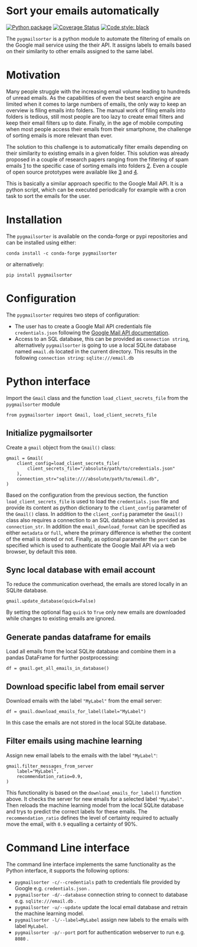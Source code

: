 # Sort your emails automatically 
[![Python package](https://github.com/mailsort/pygmailsorter/actions/workflows/unittest.yml/badge.svg?branch=main)](https://github.com/mailsort/pygmailsorter/actions/workflows/unittest.yml)
[![Coverage Status](https://coveralls.io/repos/github/mailsort/pygmailsorter/badge.svg?branch=main)](https://coveralls.io/github/mailsort/pygmailsorter?branch=main)
[![Code style: black](https://img.shields.io/badge/code%20style-black-000000.svg)](https://github.com/psf/black)

The `pygmailsorter` is a python module to automate the filtering of emails on the Google mail service using the their API. It assigns 
labels to emails based on their similarity to other emails assigned to the same label.

# Motivation 
Many people struggle with the increasing email volume leading to hundreds of unread emails. As the capabilities of even the best search engine are limited when it comes to large numbers of emails, the only way to keep an overview is filing emails into folders. The manual work of filing emails into folders is tedious, still most people are too lazy to create email filters and keep their email filters up to date. Finally, in the age of mobile computing when most people access their emails from their smartphone, the challenge of sorting emails is more relevant than ever. 

The solution to this challenge is to automatically filter emails depending on their similarity to existing emails in a given folder. This solution was already proposed in a couple of research papers ranging from the filtering of spam emails [1] to the specific case of sorting emails into folders [2]. Even a couple of open source prototypes were available like [3] and [4]. 

This is basically a similar approach specific to the Google Mail API. It is a python script, which can be executed periodically for example with a cron task to sort the emails for the user. 

[1]: https://doi.org/10.1016/j.heliyon.2019.e01802
[2]: https://people.cs.umass.edu/~mccallum/papers/foldering-tr05.pdf
[3]: https://github.com/anthdm/ml-email-clustering
[4]: https://github.com/andreykurenkov/emailinsight

# Installation 
The `pygmailsorter` is available on the conda-forge or pypi repositories and can be installed using either:
```
conda install -c conda-forge pygmailsorter
```
or alternatively: 
```
pip install pygmailsorter
```

# Configuration 
The `pygmailsorter` requires two steps of configuration:
* The user has to create a Google Mail API credentials file `credentials.json` following the 
  [Google Mail API documentation](https://support.google.com/googleapi/answer/6158862). 
* Access to an SQL database, this can be provided as `connection string`, alternatively `pygmailsorter` is going to use
  a local SQLite database named `email.db` located in the current directory. This results in the following 
  `connection string`: `sqlite:///email.db`

# Python interface 
Import the `Gmail` class and the function `load_client_secrets_file` from the `pygmailsorter` module 
```
from pygmailsorter import Gmail, load_client_secrets_file
```

## Initialize pygmailsorter
Create a `gmail` object from the `Gmail()` class:
```
gmail = Gmail(
    client_config=load_client_secrets_file(
        client_secrets_file="/absolute/path/to/credentials.json"
    ),
    connection_str="sqlite:////absolute/path/to/email.db",
)
```
Based on the configuration from the previous section, the function `load_client_secrets_file` is used to load the
`credentials.json` file and provide its content as python dictionary to the `client_config` parameter of the `Gmail()`
class. In addition to the `client_config` parameter the `Gmail()` class also requires a connection to an SQL database
which is provided as `connection_str`. In addition the `email_download_format` can be specified as either `metadata` or 
`full`, where the primary difference is whether the content of the email is stored or not. Finally, as optional 
parameter the `port` can be specified which is used to authenticate the Google Mail API via a web browser, by default 
this `8080`.  

## Sync local database with email account
To reduce the communication overhead, the emails are stored locally in an SQLite database.
```
gmail.update_database(quick=False)
```
By setting the optional flag `quick` to `True` only new emails are downloaded while changes to existing emails are 
ignored.

## Generate pandas dataframe for emails
Load all emails from the local SQLite database and combine them in a pandas DataFrame for further postprocessing: 
```
df = gmail.get_all_emails_in_database()
```

## Download specific label from email server
Download emails with the label `"MyLabel"` from the email server:
```
df = gmail.download_emails_for_label(label="MyLabel")
```
In this case the emails are not stored in the local SQLite database. 

## Filter emails using machine learning
Assign new email labels to the emails with the label `"MyLabel"`:
```
gmail.filter_messages_from_server
    label="MyLabel",
    recommendation_ratio=0.9,
)
```
This functionality is based on the `download_emails_for_label()` function above. It checks the server for new emails for
a selected label `"MyLabel"`. Then reloads the machine learning model from the local SQLite database and trys to predict
the correct labels for these emails. The `recommendation_ratio` defines the level of certainty required to actually move
the email, with `0.9` equalling a certainty of 90%. 

# Command Line interface 
The command line interface implements the same functionality as the Python interface, it supports the following options: 

- `pygmailsorter -c/--credentials` path to credentials file provided by Google e.g. `credentials.json` .  
- `pygmailsorter -d/--database` connection string to connect to database e.g. `sqlite:///email.db` .
- `pygmailsorter -u/--update` update the local email database and retrain the machine learning model.  
- `pygmailsorter -l/--label=MyLabel` assign new labels to the emails with label `MyLabel`.
- `pygmailsorter -p/--port` port for authentication webserver to run e.g. `8080` .

